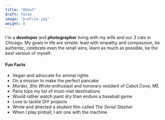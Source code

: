 ```yaml
---
title: "About"
draft: false
image: "profile.jpg"
weight: 8
---
```


I'm a **developer** and **photographer** living with my wife and our 3 cats in Chicago. My goals in life are simple: lead with empathy and compassion, be authentic, celebrate even the small wins, learn as much as possible, be the best version of myself.

#### Fun Facts

* Vegan and advocate for animal rights
* On a mission to make the perfect pancake
* _Murder, She Wrote_ enthusiast and honorary resident of Cabot Cove, ME
* Paris tops my list of must-visit destinations
* Would rather watch paint dry than endure a baseball game
* Love to tackle DIY projects
* Wrote and directed a student film called _The Serial Slasher_
* When I play pinball, I am one with the machine


<!-- * Will to learn to surf one day
* _The Texas Chainsaw Massacre (1974)_ is one of my all-time favorite movies
 -->

